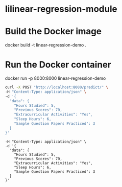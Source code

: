 # lilinear-regression-module

# Build the Docker image
docker build -t linear-regression-demo .

# Run the Docker container
docker run -p 8000:8000 linear-regression-demo


```bash
curl -X POST "http://localhost:8000/predict/" \
-H "Content-Type: application/json" \
-d '{
  "data": {
    "Hours Studied": 5,
    "Previous Scores": 70,
    "Extracurricular Activities": "Yes",
    "Sleep Hours": 6,
    "Sample Question Papers Practiced": 3
  }
}'
```


```curl -X POST "http://localhost:8000/predict/" \
-H "Content-Type: application/json" \
-d '{
  "data": {
    "Hours Studied": 5,
    "Previous Scores": 70,
    "Extracurricular Activities": "Yes",
    "Sleep Hours": 6,
    "Sample Question Papers Practiced": 3
  }
}'
```
